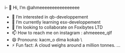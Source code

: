 i- 👋 Hi, I’m @ahmeeeeeeeeeeeeeeee
- 👀 I’m interested in qb-developpement
- 🌱 I’m currently learning esx-developpement
- 💞️ I’m looking to collaborate on Foxibytes LTD
- 📫 How to reach me on instagram : ahmeeeee_qlf
- 😄 Pronouns: kacm_o dima kokab \ 
- ⚡ Fun fact: A cloud weighs around a million tonnes. ...

<!---
ahmeeeeeeeeeeeeeeee/ahmeeeeeeeeeeeeeeee is a ✨ special ✨ repository because its `README.md` (this file) appears on your GitHub profile.
You can click the Preview link to take a look at your changes.
--->

